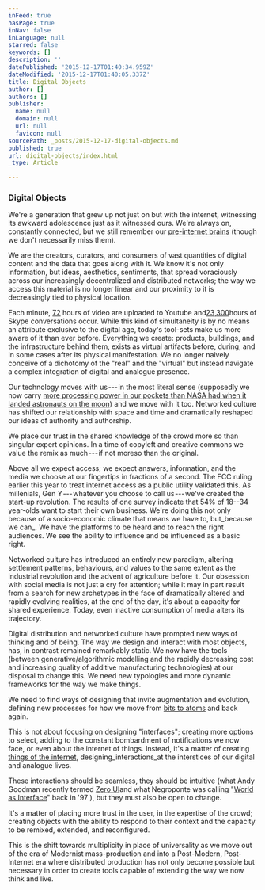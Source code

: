 ```yaml
---
inFeed: true
hasPage: true
inNav: false
inLanguage: null
starred: false
keywords: []
description: ''
datePublished: '2015-12-17T01:40:34.959Z'
dateModified: '2015-12-17T01:40:05.337Z'
title: Digital Objects
author: []
authors: []
publisher:
  name: null
  domain: null
  url: null
  favicon: null
sourcePath: _posts/2015-12-17-digital-objects.md
published: true
url: digital-objects/index.html
_type: Article

---
```

### Digital Objects

We're a generation that grew up not just on but with the internet, witnessing its awkward adolescence just as it witnessed ours. We're always on, constantly connected, but we still remember our [pre-internet brains][0] (though we don't necessarily miss them).

We are the creators, curators, and consumers of vast quantities of digital content and the data that goes along with it. We know it's not only information, but ideas, aesthetics, sentiments, that spread voraciously across our increasingly decentralized and distributed networks; the way we access this material is no longer linear and our proximity to it is decreasingly tied to physical location.

Each minute, [72][1] hours of video are uploaded to Youtube and[23,300][1]hours of Skype conversations occur. While this kind of simultaneity is by no means an attribute exclusive to the digital age, today's tool-sets make us more aware of it than ever before. Everything we create: products, buildings, and the infrastructure behind them, exists as virtual artifacts before, during, and in some cases after its physical manifestation. We no longer naively conceive of a dichotomy of the "real" and the "virtual" but instead navigate a complex integration of digital and analogue presence.

Our technology moves with us --- in the most literal sense (supposedly we now carry [more processing power in our pockets than NASA had when it landed astronauts on the moon][2]) and we move with it too. Networked culture has shifted our relationship with space and time and dramatically reshaped our ideas of authority and authorship.

We place our trust in the shared knowledge of the crowd more so than singular expert opinions. In a time of copyleft and creative commons we value the remix as much --- if not moreso than the original.

Above all we expect access; we expect answers, information, and the media we choose at our fingertips in fractions of a second. The FCC ruling earlier this year to treat internet access as a public utility validated this. As millenials, Gen Y --- whatever you choose to call us --- we've created the start-up revolution. The results of one survey indicate that 54% of 18--34 year-olds want to start their own business. We're doing this not only because of a socio-economic climate that means we have to, but_because we can_. We have the platforms to be heard and to reach the right audiences. We see the ability to influence and be influenced as a basic right.

Networked culture has introduced an entirely new paradigm, altering settlement patterns, behaviours, and values to the same extent as the industrial revolution and the advent of agriculture before it. Our obsession with social media is not just a cry for attention; while it may in part result from a search for new archetypes in the face of dramatically altered and rapidly evolving realities, at the end of the day, it's about a capacity for shared experience. Today, even inactive consumption of media alters its trajectory.

Digital distribution and networked culture have prompted new ways of thinking and of being. The way we design and interact with most objects, has, in contrast remained remarkably static. We now have the tools (between generative/algorithmic modelling and the rapidly decreasing cost and increasing quality of additive manufacturing technologies) at our disposal to change this. We need new typologies and more dynamic frameworks for the way we make things.

We need to find ways of designing that invite augmentation and evolution, defining new processes for how we move from [bits to atoms][3] and back again.

This is not about focusing on designing "interfaces"; creating more options to select, adding to the constant bombardment of notifications we now face, or even about the internet of things. Instead, it's a matter of creating [things of the internet][4], designing_interactions_at the interstices of our digital and analogue lives.

These interactions should be seamless, they should be intuitive (what Andy Goodman recently termed [Zero UI][5]and what Negroponte was calling "[World as Interface][3]" back in '97 ), but they must also be open to change.

It's a matter of placing more trust in the user, in the expertise of the crowd; creating objects with the ability to respond to their context and the capacity to be remixed, extended, and reconfigured.

This is the shift towards multiplicity in place of universality as we move out of the era of Modernist mass-production and into a Post-Modern, Post-Internet era where distributed production has not only become possible but necessary in order to create tools capable of extending the way we now think and live.

[0]: http://www.telegraph.co.uk/culture/books/11089597/Douglas-Coupland-I-miss-my-pre-internet-brain.html
[1]: http://aci.info/2014/07/12/the-data-explosion-in-2014-minute-by-minute-infographic/
[2]: https://books.google.ca/books?id=lGS9Lbv0PdsC&lpg=PA37&ots=_6-YUKvyll&dq=physics%20of%20the%20future%20moore%27s%20law&pg=PA21
[3]: http://web.media.mit.edu/~nicholas/Wired/WIRED5-05.html
[4]: http://opendesignnow.org/index.php/article/the-generative-bedrock-of-open-design-michel-avital/
[5]: http://solidcon.com/internet-of-things-2015/public/schedule/detail/40559
